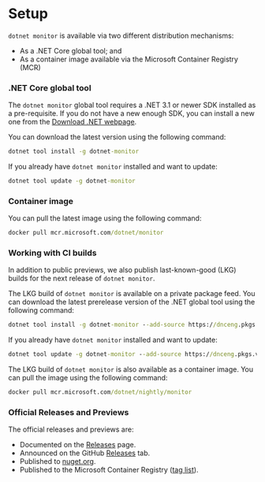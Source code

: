 

# Setup

`dotnet monitor` is available via two different distribution mechanisms:

- As a .NET Core global tool; and
- As a container image available via the Microsoft Container Registry (MCR)

### .NET Core global tool

The `dotnet monitor` global tool requires a .NET 3.1 or newer SDK installed as a pre-requisite. If you do not have a new enough SDK, you can install a new one from the [Download .NET webpage](https://dotnet.microsoft.com/download).

You can download the latest version using the following command:

```cmd
dotnet tool install -g dotnet-monitor
```

If you already have `dotnet monitor` installed and want to update:

```cmd
dotnet tool update -g dotnet-monitor
```

### Container image

You can pull the latest image using the following command:

```cmd
docker pull mcr.microsoft.com/dotnet/monitor
```

### Working with CI builds

In addition to public previews, we also publish last-known-good (LKG) builds for the next release of `dotnet monitor`.

The LKG build of `dotnet monitor` is available on a private package feed. You can download the latest prerelease version of the .NET global tool using the following command:

```cmd
dotnet tool install -g dotnet-monitor --add-source https://dnceng.pkgs.visualstudio.com/public/_packaging/dotnet-tools/nuget/v3/index.json --prerelease
```

If you already have `dotnet monitor` installed and want to update:

```cmd
dotnet tool update -g dotnet-monitor --add-source https://dnceng.pkgs.visualstudio.com/public/_packaging/dotnet-tools/nuget/v3/index.json --prerelease
```

The LKG build of `dotnet monitor` is also available as a container image. You can pull the image using the following command:

```cmd
docker pull mcr.microsoft.com/dotnet/nightly/monitor
```

### Official Releases and Previews

The official releases and previews are:
- Documented on the [Releases](./releases.md) page.
- Announced on the GitHub [Releases](https://github.com/dotnet/dotnet-monitor/releases) tab.
- Published to [nuget.org](https://www.nuget.org/packages/dotnet-monitor/).
- Published to the Microsoft Container Registry ([tag list](https://mcr.microsoft.com/v2/dotnet/monitor/tags/list)).
